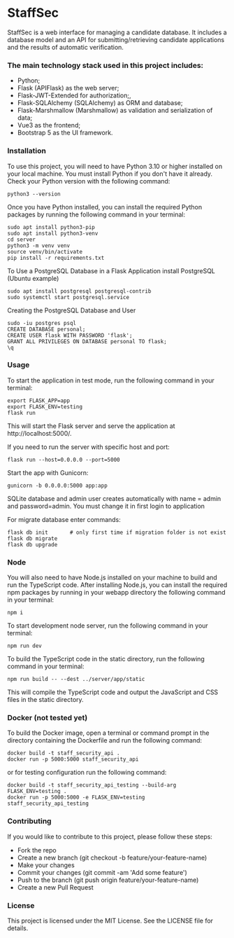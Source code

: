 # StaffSec

StaffSec is a web interface for managing a candidate database. It includes a database model and an API for submitting/retrieving candidate applications and the results of automatic verification.

### The main technology stack used in this project includes:

- Python;
- Flask (APIFlask) as the web server;
- Flask-JWT-Extended for authorization;,
- Flask-SQLAlchemy (SQLAlchemy) as ORM and database;
- Flask-Marshmallow (Marshmallow) as validation and serialization of data;
- Vue3 as the frontend;
- Bootstrap 5 as the UI framework.

### Installation
To use this project, you will need to have Python 3.10 or higher installed on your local machine. You must install Python if you don't have it already.
Check your Python version with the following command:
```
python3 --version
```

Once you have Python installed, you can install the required Python packages by running the following command in your terminal:
```
sudo apt install python3-pip
sudo apt install python3-venv
cd server
python3 -m venv venv
source venv/bin/activate
pip install -r requirements.txt
```

To Use a PostgreSQL Database in a Flask Application install PostgreSQL (Ubuntu example)
```
sudo apt install postgresql postgresql-contrib
sudo systemctl start postgresql.service
```
Creating the PostgreSQL Database and User
```
sudo -iu postgres psql
CREATE DATABASE personal;
CREATE USER flask WITH PASSWORD 'flask';
GRANT ALL PRIVILEGES ON DATABASE personal TO flask;
\q
```

### Usage

To start the application in test mode, run the following command in your terminal:
```
export FLASK_APP=app
export FLASK_ENV=testing
flask run
```
This will start the Flask server and serve the application at http://localhost:5000/.

If you need to run the server with specific host and port:
```
flask run --host=0.0.0.0 --port=5000
```
Start the app with Gunicorn:
```
gunicorn -b 0.0.0.0:5000 app:app
```
SQLite database and admin user creates automatically with name = admin and password=admin.
You must change it in first login to application

For migrate database enter commands:
```
flask db init       # only first time if migration folder is not exist
flask db migrate
flask db upgrade
```

### Node
You will also need to have Node.js installed on your machine to build and run the TypeScript code.
After installing Node.js, you can install the required npm packages by running in your webapp directory the following command in your terminal:
```
npm i
```
To start development node server, run the following command in your terminal:
```
npm run dev
```
To build the TypeScript code in the static directory, run the following command in your terminal:
```
npm run build -- --dest ../server/app/static
```
This will compile the TypeScript code and output the JavaScript and CSS files in the static directory.

### Docker (not tested yet)
To build the Docker image, open a terminal or command prompt in the directory containing the Dockerfile and run the following command:
```
docker build -t staff_security_api .
docker run -p 5000:5000 staff_security_api
```
or for testing configuration run the following command:
```
docker build -t staff_security_api_testing --build-arg FLASK_ENV=testing .
docker run -p 5000:5000 -e FLASK_ENV=testing staff_security_api_testing
```

### Contributing
If you would like to contribute to this project, please follow these steps:

- Fork the repo
- Create a new branch (git checkout -b feature/your-feature-name)
- Make your changes
- Commit your changes (git commit -am 'Add some feature')
- Push to the branch (git push origin feature/your-feature-name)
- Create a new Pull Request

### License
This project is licensed under the MIT License. See the LICENSE file for details.